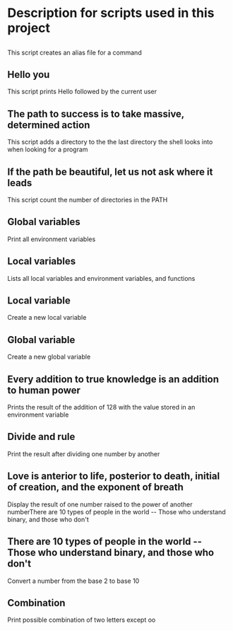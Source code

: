 # Description for scripts used in this project

## <o>
This script creates an alias file for a command

## Hello you
This script prints Hello followed by the current user

## The path to success is to take massive, determined action
This script adds a directory to the the last directory the shell looks into when looking for a program

## If the path be beautiful, let us not ask where it leads
This script count the number of directories in the PATH

## Global variables
Print all environment variables

## Local variables
Lists all local variables and environment variables, and functions

## Local variable
Create a new local variable

## Global variable
Create a new global variable

## Every addition to true knowledge is an addition to human power
Prints the result of the addition of 128 with the value stored in an environment variable

## Divide and rule
Print the result after dividing one number by another

## Love is anterior to life, posterior to death, initial of creation, and the exponent of breath
Display the result of one number raised to the power of another numberThere are 10 types of people in the world -- Those who understand binary, and those who don't

## There are 10 types of people in the world -- Those who understand binary, and those who don't
Convert a number from the base 2 to base 10

## Combination
Print possible combination of two letters except oo
